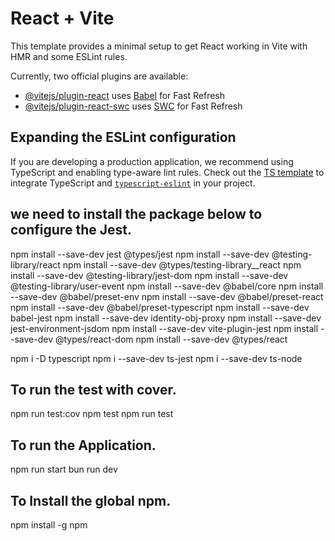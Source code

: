 # React + Vite

This template provides a minimal setup to get React working in Vite with HMR and some ESLint rules.

Currently, two official plugins are available:

- [@vitejs/plugin-react](https://github.com/vitejs/vite-plugin-react/blob/main/packages/plugin-react/README.md) uses [Babel](https://babeljs.io/) for Fast Refresh
- [@vitejs/plugin-react-swc](https://github.com/vitejs/vite-plugin-react-swc) uses [SWC](https://swc.rs/) for Fast Refresh

## Expanding the ESLint configuration

If you are developing a production application, we recommend using TypeScript and enabling type-aware lint rules. Check out the [TS template](https://github.com/vitejs/vite/tree/main/packages/create-vite/template-react-ts) to integrate TypeScript and [`typescript-eslint`](https://typescript-eslint.io) in your project.


## we need to install the package below to configure the Jest.
npm install --save-dev jest @types/jest
npm install --save-dev @testing-library/react
npm install --save-dev @types/testing-library__react
npm install --save-dev @testing-library/jest-dom
npm install --save-dev @testing-library/user-event
npm install --save-dev @babel/core
npm install --save-dev @babel/preset-env
npm install --save-dev @babel/preset-react
npm install --save-dev @babel/preset-typescript
npm install --save-dev babel-jest
npm install --save-dev identity-obj-proxy
npm install --save-dev jest-environment-jsdom
npm install --save-dev vite-plugin-jest
npm install --save-dev @types/react-dom
npm install --save-dev @types/react

npm i -D typescript
npm i --save-dev ts-jest
npm i --save-dev ts-node


## To run the test with cover.
npm run test:cov
npm test
npm run test

## To run the Application.
npm run start
bun run dev

## To Install the global npm.
npm install -g npm


